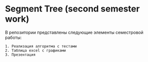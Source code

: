 # Segment Tree (second semester work)
В репозитории представлены следующие элементы семестровой работы:
```
1. Реализация алгоритма c тестами
2. Таблица excel с графиками
3. Презентация
```